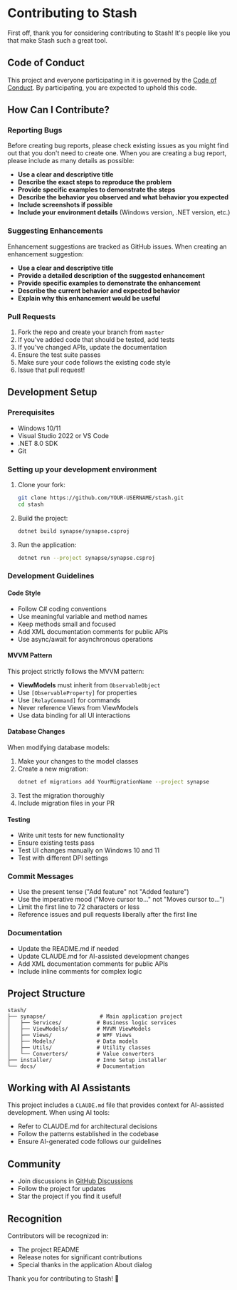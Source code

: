 # Contributing to Stash

First off, thank you for considering contributing to Stash! It's people like you that make Stash such a great tool.

## Code of Conduct

This project and everyone participating in it is governed by the [Code of Conduct](CODE_OF_CONDUCT.md). By participating, you are expected to uphold this code.

## How Can I Contribute?

### Reporting Bugs

Before creating bug reports, please check existing issues as you might find out that you don't need to create one. When you are creating a bug report, please include as many details as possible:

- **Use a clear and descriptive title**
- **Describe the exact steps to reproduce the problem**
- **Provide specific examples to demonstrate the steps**
- **Describe the behavior you observed and what behavior you expected**
- **Include screenshots if possible**
- **Include your environment details** (Windows version, .NET version, etc.)

### Suggesting Enhancements

Enhancement suggestions are tracked as GitHub issues. When creating an enhancement suggestion:

- **Use a clear and descriptive title**
- **Provide a detailed description of the suggested enhancement**
- **Provide specific examples to demonstrate the enhancement**
- **Describe the current behavior and expected behavior**
- **Explain why this enhancement would be useful**

### Pull Requests

1. Fork the repo and create your branch from `master`
2. If you've added code that should be tested, add tests
3. If you've changed APIs, update the documentation
4. Ensure the test suite passes
5. Make sure your code follows the existing code style
6. Issue that pull request!

## Development Setup

### Prerequisites

- Windows 10/11
- Visual Studio 2022 or VS Code
- .NET 8.0 SDK
- Git

### Setting up your development environment

1. Clone your fork:
   ```bash
   git clone https://github.com/YOUR-USERNAME/stash.git
   cd stash
   ```

2. Build the project:
   ```bash
   dotnet build synapse/synapse.csproj
   ```

3. Run the application:
   ```bash
   dotnet run --project synapse/synapse.csproj
   ```

### Development Guidelines

#### Code Style

- Follow C# coding conventions
- Use meaningful variable and method names
- Keep methods small and focused
- Add XML documentation comments for public APIs
- Use async/await for asynchronous operations

#### MVVM Pattern

This project strictly follows the MVVM pattern:

- **ViewModels** must inherit from `ObservableObject`
- Use `[ObservableProperty]` for properties
- Use `[RelayCommand]` for commands
- Never reference Views from ViewModels
- Use data binding for all UI interactions

#### Database Changes

When modifying database models:

1. Make your changes to the model classes
2. Create a new migration:
   ```bash
   dotnet ef migrations add YourMigrationName --project synapse
   ```
3. Test the migration thoroughly
4. Include migration files in your PR

#### Testing

- Write unit tests for new functionality
- Ensure existing tests pass
- Test UI changes manually on Windows 10 and 11
- Test with different DPI settings

### Commit Messages

- Use the present tense ("Add feature" not "Added feature")
- Use the imperative mood ("Move cursor to..." not "Moves cursor to...")
- Limit the first line to 72 characters or less
- Reference issues and pull requests liberally after the first line

### Documentation

- Update the README.md if needed
- Update CLAUDE.md for AI-assisted development changes
- Add XML documentation comments for public APIs
- Include inline comments for complex logic

## Project Structure

```
stash/
├── synapse/                 # Main application project
│   ├── Services/           # Business logic services
│   ├── ViewModels/         # MVVM ViewModels
│   ├── Views/              # WPF Views
│   ├── Models/             # Data models
│   ├── Utils/              # Utility classes
│   └── Converters/         # Value converters
├── installer/              # Inno Setup installer
└── docs/                   # Documentation
```

## Working with AI Assistants

This project includes a `CLAUDE.md` file that provides context for AI-assisted development. When using AI tools:

- Refer to CLAUDE.md for architectural decisions
- Follow the patterns established in the codebase
- Ensure AI-generated code follows our guidelines

## Community

- Join discussions in [GitHub Discussions](https://github.com/Zakeno-Lab/stash/discussions)
- Follow the project for updates
- Star the project if you find it useful!

## Recognition

Contributors will be recognized in:
- The project README
- Release notes for significant contributions
- Special thanks in the application About dialog

Thank you for contributing to Stash! 🎉